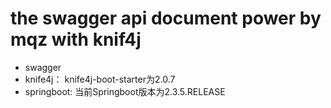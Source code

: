 # the swagger api document power by mqz with knif4j

 - swagger
 - knife4j： knife4j-boot-starter为2.0.7
 - springboot: 当前Springboot版本为2.3.5.RELEASE


